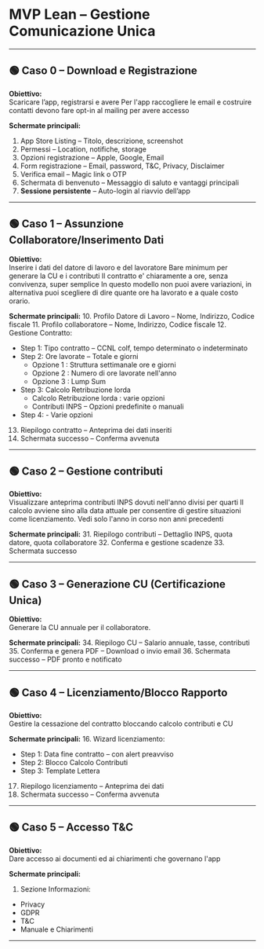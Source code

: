 # MVP Lean – Gestione Comunicazione Unica

---

## 🟢 Caso 0 – Download e Registrazione
**Obiettivo:**  
Scaricare l’app, registrarsi e avere 
Per l'app raccogliere le email e costruire contatti devono fare opt-in al mailing per avere accesso

**Schermate principali:**
1. App Store Listing – Titolo, descrizione, screenshot
2. Permessi – Location, notifiche, storage
3. Opzioni registrazione – Apple, Google, Email
4. Form registrazione – Email, password, T&C, Privacy, Disclaimer
5. Verifica email – Magic link o OTP
6. Schermata di benvenuto – Messaggio di saluto e vantaggi principali
7. **Sessione persistente** – Auto-login al riavvio dell’app

---

## 🟢 Caso 1 – Assunzione Collaboratore/Inserimento Dati
**Obiettivo:**  
Inserire i dati del datore di lavoro e del lavoratore
Bare minimum per generare la CU e i contributi
Il contratto e' chiaramente a ore, senza convivenza, super semplice
In questo modello non puoi avere variazioni, in alternativa puoi scegliere di dire quante ore ha lavorato e a quale costo orario.

**Schermate principali:**
10. Profilo Datore di Lavoro – Nome, Indirizzo, Codice fiscale
11. Profilo collaboratore – Nome, Indirizzo, Codice fiscale
12. Gestione Contratto:
   - Step 1: Tipo contratto – CCNL colf, tempo determinato o indeterminato
   - Step 2: Ore lavorate – Totale e giorni
     - Opzione 1 : Struttura settimanale ore e giorni 
     - Opzione 2 : Numero di ore lavorate nell'anno
     - Opzione 3 : Lump Sum 
   - Step 3: Calcolo Retribuzione lorda 
     - Calcolo Retribuzione lorda : varie opzioni
     - Contributi INPS – Opzioni predefinite o manuali
   - Step 4: - Varie opzioni
13. Riepilogo contratto – Anteprima dei dati inseriti
14. Schermata successo – Conferma avvenuta

---

## 🟢 Caso 2 – Gestione contributi
**Obiettivo:**  
Visualizzare anteprima contributi INPS dovuti nell'anno divisi per quarti
Il calcolo avviene sino alla data attuale per consentire di gestire situazioni come licenziamento.
Vedi solo l'anno in corso non anni precedenti

**Schermate principali:**
31. Riepilogo contributi – Dettaglio INPS, quota datore, quota collaboratore
32. Conferma e gestione scadenze
33. Schermata successo

---

## 🟢 Caso 3 – Generazione CU (Certificazione Unica)
**Obiettivo:**  
Generare la CU annuale per il collaboratore.

**Schermate principali:**
34. Riepilogo CU – Salario annuale, tasse, contributi
35. Conferma e genera PDF – Download o invio email
36. Schermata successo – PDF pronto e notificato

---

## 🟢 Caso 4 – Licenziamento/Blocco Rapporto
**Obiettivo:**  
Gestire la cessazione del contratto bloccando calcolo contributi e CU

**Schermate principali:**
16. Wizard licenziamento:
   - Step 1: Data fine contratto – con alert preavviso
   - Step 2: Blocco Calcolo Contributi
   - Step 3: Template Lettera
17. Riepilogo licenziamento – Anteprima dei dati
18. Schermata successo – Conferma avvenuta

---

## 🟢 Caso 5 – Accesso T&C
**Obiettivo:**  
Dare accesso ai documenti ed ai chiarimenti che governano l'app


**Schermate principali:**
1.  Sezione Informazioni:
- Privacy 
- GDPR
- T&C
- Manuale e Chiarimenti
---


